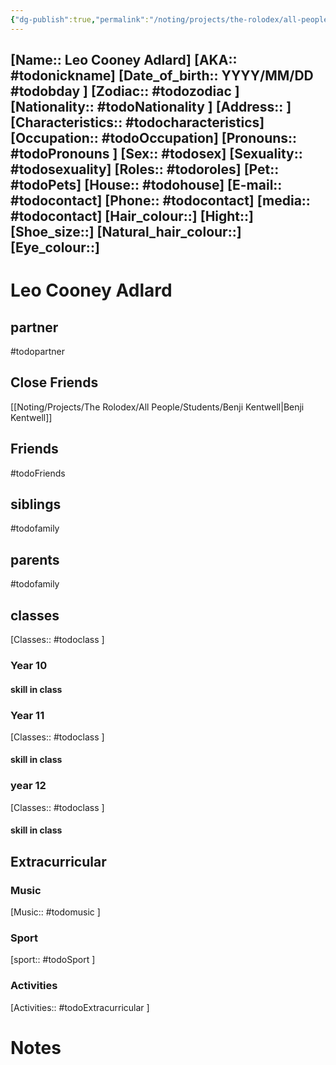 ```yaml
---
{"dg-publish":true,"permalink":"/noting/projects/the-rolodex/all-people/students/leo-cooney-adlard/","dgHomeLink":true,"dgPassFrontmatter":false}
---
```


[Name:: Leo Cooney Adlard]
[AKA:: #todonickname]
[Date_of_birth:: YYYY/MM/DD #todobday ]
[Zodiac:: #todozodiac ]
[Nationality:: #todoNationality ]
[Address:: ]
[Characteristics::  #todocharacteristics]
[Occupation:: #todoOccupation]
[Pronouns:: #todoPronouns ]
[Sex:: #todosex]
[Sexuality:: #todosexuality]
[Roles:: #todoroles]
[Pet:: #todoPets]
[House:: #todohouse]
[E-mail:: #todocontact]
[Phone:: #todocontact]
[media:: #todocontact]
[Hair_colour::]
[Hight::]
[Shoe_size::]
[Natural_hair_colour::]
[Eye_colour::]
---
# Leo Cooney Adlard
## partner
#todopartner
## Close Friends
[[Noting/Projects/The Rolodex/All People/Students/Benji Kentwell|Benji Kentwell]]
## Friends
#todoFriends
## siblings
#todofamily
## parents
#todofamily
## classes
[Classes:: #todoclass ]
### Year 10
#### skill in class
### Year 11
[Classes:: #todoclass ]
#### skill in class
### year 12
[Classes:: #todoclass ]
#### skill in class
## Extracurricular
### Music
[Music:: #todomusic ]
### Sport
[sport:: #todoSport ]
### Activities
[Activities:: #todoExtracurricular ]
# Notes